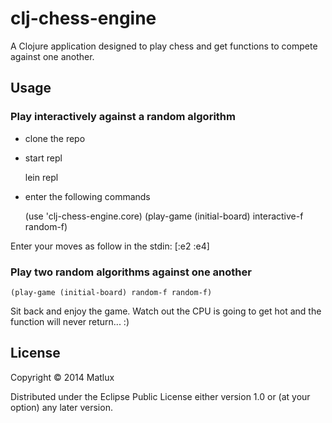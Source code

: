# clj-chess-engine

A Clojure application designed to play chess and get functions to compete against one another.

## Usage

### Play interactively against a random algorithm

* clone the repo
* start repl

    lein repl

* enter the following commands

    (use 'clj-chess-engine.core)
    (play-game (initial-board) interactive-f random-f)

Enter your moves as follow in the stdin:
    [:e2 :e4]

### Play two random algorithms against one another

    (play-game (initial-board) random-f random-f)

Sit back and enjoy the game. Watch out the CPU is going to get hot and the function will never return... :)

## License

Copyright © 2014 Matlux

Distributed under the Eclipse Public License either version 1.0 or (at
your option) any later version.
